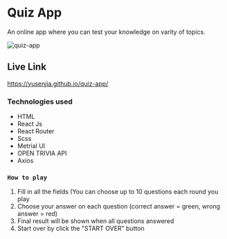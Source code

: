 # Quiz App

An online app where you can test your knowledge on varity of topics.

![quiz-app](https://user-images.githubusercontent.com/60796582/174885956-cdfe6bc6-548d-4ab5-b15c-a26fde1c1469.png)


## Live Link

https://yusenjia.github.io/quiz-app/

### Technologies used
- HTML
- React Js
- React Router
- Scss
- Metrial UI
- OPEN TRIVIA API
- Axios

### `How to play`

1. Fill in all the fields (You can choose up to 10 questions each round you play
2. Choose your answer on each question (correct answer = green, wrong answer = red)
3. Final result will be shown when all questions answered
4. Start over by click the "START OVER" button
